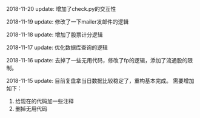 2018-11-20 update:
增加了check.py的交互性

2018-11-19 update:
修改了一下mailer发邮件的逻辑

2018-11-18 update:
增加了股票计分逻辑

2018-11-17 update:
优化数据库查询的逻辑

2018-11-16 update:
去掉了一些无用代码，修改了fp的逻辑，添加了流通股的限制。

2018-11-15 update:
目前复盘拿当日数据比较稳定了，重构基本完成。
需要增加如下：
1. 给现在的代码加一些注释
2. 删掉无用代码

